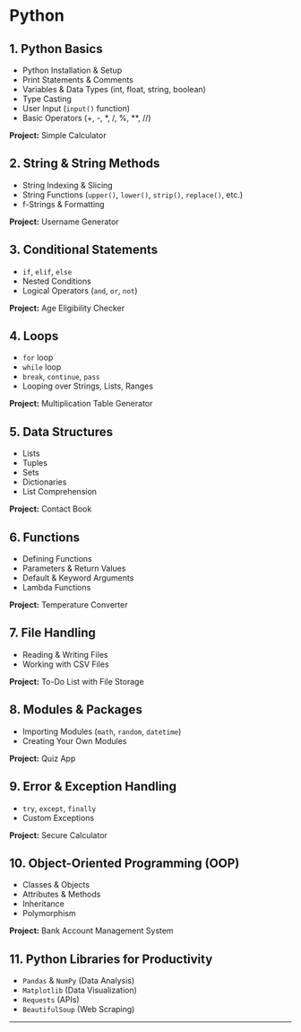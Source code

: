 # Python 

## 1. Python Basics
- Python Installation & Setup
- Print Statements & Comments
- Variables & Data Types (int, float, string, boolean)
- Type Casting
- User Input (`input()` function)
- Basic Operators (+, -, *, /, %, **, //)
  
**Project:** Simple Calculator

## 2. String & String Methods
- String Indexing & Slicing
- String Functions (`upper()`, `lower()`, `strip()`, `replace()`, etc.)
- f-Strings & Formatting
  
**Project:** Username Generator

## 3. Conditional Statements
- `if`, `elif`, `else`
- Nested Conditions
- Logical Operators (`and`, `or`, `not`)
  
**Project:** Age Eligibility Checker

## 4. Loops
- `for` loop
- `while` loop
- `break`, `continue`, `pass`
- Looping over Strings, Lists, Ranges
  
**Project:** Multiplication Table Generator

## 5. Data Structures
- Lists
- Tuples
- Sets
- Dictionaries
- List Comprehension
  
**Project:** Contact Book

## 6. Functions
- Defining Functions
- Parameters & Return Values
- Default & Keyword Arguments
- Lambda Functions
  
**Project:** Temperature Converter

## 7. File Handling
- Reading & Writing Files
- Working with CSV Files
  
**Project:** To-Do List with File Storage

## 8. Modules & Packages
- Importing Modules (`math`, `random`, `datetime`)
- Creating Your Own Modules
  
**Project:** Quiz App

## 9. Error & Exception Handling
- `try`, `except`, `finally`
- Custom Exceptions
  
**Project:** Secure Calculator

## 10. Object-Oriented Programming (OOP)
- Classes & Objects
- Attributes & Methods
- Inheritance
- Polymorphism
  
**Project:** Bank Account Management System

## 11. Python Libraries for Productivity
- `Pandas` & `NumPy` (Data Analysis)
- `Matplotlib` (Data Visualization)
- `Requests` (APIs)
- `BeautifulSoup` (Web Scraping)
  
---

